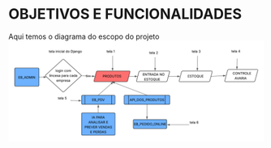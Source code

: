 # OBJETIVOS E FUNCIONALIDADES
Aqui temos o diagrama do escopo do projeto
![Escopo](docs_img/obj.png)

